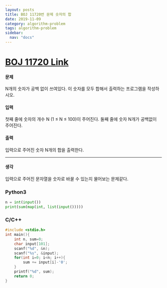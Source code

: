 ```yaml
---
layout: posts
title: BOJ 11720번 문제 숫자의 합
date: 2019-11-09
category: algorithm-problem
tags: algorithm-problem
sidebar:
  nav: "docs"
---
```

# [BOJ 11720 Link](https://www.acmicpc.net/problem/11720)
#### 문제
N개의 숫자가 공백 없이 쓰여있다. 이 숫자를 모두 합해서 출력하는 프로그램을 작성하시오.

#### 입력
첫째 줄에 숫자의 개수 N (1 ≤ N ≤ 100)이 주어진다. 둘째 줄에 숫자 N개가 공백없이 주어진다.

#### 출력
입력으로 주어진 숫자 N개의 합을 출력한다.
- - -
#### 생각

입력으로 주어진 문자열을 숫자로 바꿀 수 있는지 물어보는 문제같다.

### Python3
```python
n = int(input())
print(sum(map(int, list(input()))))
```
### C/C++
```c++
#include <stdio.h>
int main(){
    int n, sum=0;
    char input[101];
    scanf("%d", &n);
    scanf("%s", &input);
    for(int i=0; i<n; i++){
        sum += input[i]-'0';
    }
    printf("%d", sum);
    return 0;
}
```